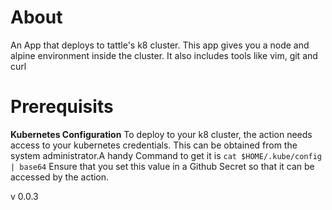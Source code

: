 # About

An App that deploys to tattle's k8 cluster. This app gives you a node and alpine environment inside the cluster. It also includes tools like vim, git and curl

# Prerequisits

**Kubernetes Configuration**
To deploy to your k8 cluster, the action needs access to your kubernetes credentials. This can be obtained from the system administrator.A handy Command to get it is `cat $HOME/.kube/config | base64`
Ensure that you set this value in a Github Secret so that it can be accessed by the action.

v 0.0.3
